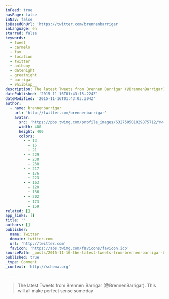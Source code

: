 ```yaml
---
inFeed: true
hasPage: false
inNav: false
isBasedOnUrl: 'https://twitter.com/brennenbarrigar'
inLanguage: en
starred: false
keywords:
  - tweet
  - carmelo
  - fav
  - location
  - twitter
  - anthony
  - datenight
  - greatnight
  - barrigar
  - 9hiiblop__
description: The latest Tweets from Brennen Barrigar (@BrennenBarrigar). This will all make perfect sense someday
datePublished: '2015-11-16T01:43:15.224Z'
dateModified: '2015-11-16T01:43:03.304Z'
author:
  - name: brennenbarrigar
    url: 'http://twitter.com/brennenbarrigar'
    avatar:
      src: 'https://pbs.twimg.com/profile_images/632750501029875712/Yw-VN-30_400x400.jpg'
      width: 400
      height: 400
      colors:
        - - 13
          - 15
          - 21
        - - 229
          - 230
          - 238
        - - 217
          - 176
          - 223
        - - 163
          - 120
          - 186
        - - 202
          - 173
          - 159
related: []
app_links: []
title: ''
authors: []
publisher:
  name: Twitter
  domain: twitter.com
  url: 'http://twitter.com'
  favicon: 'https://abs.twimg.com/favicons/favicon.ico'
sourcePath: _posts/2015-11-16-the-latest-tweets-from-brennen-barrigar-brennenbarrigar.md
published: true
_type: Comment
_context: 'http://schema.org'

---
```

> The latest Tweets from Brennen Barrigar &lpar;&commat;BrennenBarrigar&rpar;&period; This will all make perfect sense someday